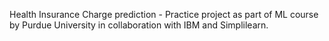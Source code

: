 Health Insurance Charge prediction - Practice project as part of ML course by Purdue University in collaboration with IBM and Simplilearn. 
